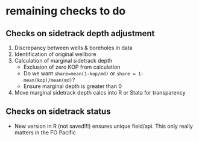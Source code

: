 # remaining checks to do

## Checks on sidetrack depth adjustment

1. Discrepancy between wells & boreholes in data
2. Identification of original wellbore
3. Calculation of marginal sidetrack depth
    - Exclusion of zero KOP from calculation
    - Do we want `share=mean(1-kop/md)` or `share = 1- mean(kop)/mean(md)`?
    - Ensure marginal depth is greater than 0
4. Move marginal sidetrack depth calcs into R or Stata for transparency

## Checks on sidetrack status

- New version in R (not saved!!!) ensures unique field/api. This only really matters in the FO Pacific
